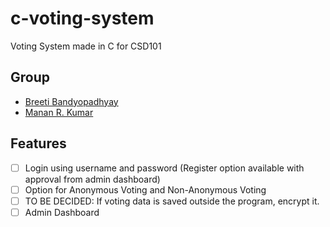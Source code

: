 # c-voting-system
Voting System made in C for CSD101

## Group
- [Breeti Bandyopadhyay](https://github.com/silvermysti)
- [Manan R. Kumar](https://github.mrkr.me)


## Features
- [ ] Login using username and password (Register option available with approval from admin dashboard)
- [ ] Option for Anonymous Voting and Non-Anonymous Voting
- [ ] TO BE DECIDED: If voting data is saved outside the program, encrypt it.
- [ ] Admin Dashboard